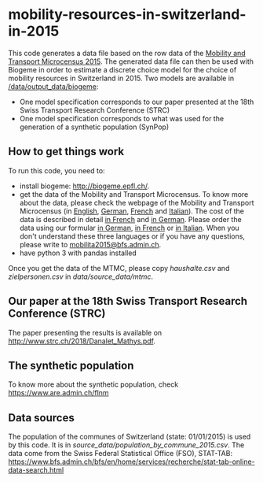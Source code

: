 # mobility-resources-in-switzerland-in-2015
This code generates a data file based on the row data of the <a href="www.are.admin.ch/mtmc">Mobility and Transport Microcensus 2015</a>. The generated data file can then be used with Biogeme in order to estimate a discrete choice model for the choice of mobility resources in Switzerland in 2015. Two models are available in <a href="https://github.com/antonindanalet/mobility-resources-in-switzerland-in-2015/tree/master/data/output_data/biogeme">/data/output_data/biogeme</a>:
- One model specification corresponds to our paper presented at the 18th Swiss Transport Research Conference (STRC)
- One model specification corresponds to what was used for the generation of a synthetic population (SynPop)

## How to get things work
To run this code, you need to:
- install biogeme: http://biogeme.epfl.ch/.
- get the data of the Mobility and Transport Microcensus. To know more about the data, please check the webpage of the Mobility and Transport Microcensus (in <a href="http://www.are.admin.ch/mtmc">English</a>, <a href="http://www.are.admin.ch/mzmv">German</a>, <a href="http://www.are.admin.ch/mrmt">French</a> and <a href="http://www.are.admin.ch/mcmt">Italian</a>). The cost of the data is described in detail <a href="https://www.are.admin.ch/are/fr/home/media-et-publications/publications/bases/mikrozensus-mobilitat-und-verkehr-2015-mogliche-zusatzauswertung.html">in French</a> and <a href="https://www.are.admin.ch/are/de/home/medien-und-publikationen/publikationen/grundlagen/mikrozensus-mobilitat-und-verkehr-2015-mogliche-zusatzauswertung.html">in German</a>. Please order the data using our formular <a href="https://www.are.admin.ch/are/de/home/verkehr-und-infrastruktur/grundlagen-und-daten/mzmv/datenzugang.html">in German</a>, <a href="https://www.are.admin.ch/are/fr/home/transports-et-infrastructures/bases-et-donnees/mrmt/accesauxdonnees.html">in French</a> or <a href="https://www.are.admin.ch/are/it/home/trasporti-e-infrastrutture/basi-e-dati/mcmt/accessoaidati.html">in Italian</a>. When you don't understand these three languages or if you have any questions, please write to mobilita2015@bfs.admin.ch.
- have python 3 with pandas installed

Once you get the data of the MTMC, please copy *haushalte.csv* and *zielpersonen.csv* in *data/source_data/mtmc*.

## Our paper at the 18th Swiss Transport Research Conference (STRC)
The paper presenting the results is available on http://www.strc.ch/2018/Danalet_Mathys.pdf.

## The synthetic population
To know more about the synthetic population, check https://www.are.admin.ch/flnm

## Data sources
The population of the communes of Switzerland (state: 01/01/2015) is used by this code. It is in *source_data/population_by_commune_2015.csv*. The data come from the Swiss Federal Statistical Office (FSO), STAT-TAB: https://www.bfs.admin.ch/bfs/en/home/services/recherche/stat-tab-online-data-search.html
